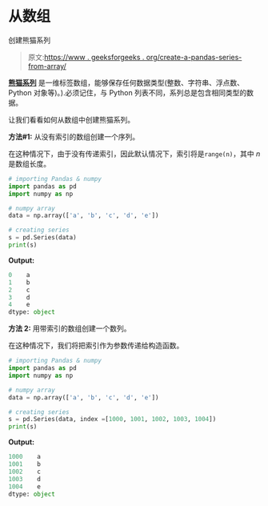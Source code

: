 # 从数组

创建熊猫系列

> 原文:[https://www . geeksforgeeks . org/create-a-pandas-series-from-array/](https://www.geeksforgeeks.org/create-a-pandas-series-from-array/)

**[熊猫系列](https://www.geeksforgeeks.org/python-pandas-series/)** 是一维标签数组，能够保存任何数据类型(整数、字符串、浮点数、Python 对象等)。).必须记住，与 Python 列表不同，系列总是包含相同类型的数据。

让我们看看如何从数组中创建熊猫系列。

**方法#1:** 从没有索引的数组创建一个序列。

在这种情况下，由于没有传递索引，因此默认情况下，索引将是`range(n)`，其中 *n* 是数组长度。

```py
# importing Pandas & numpy
import pandas as pd
import numpy as np

# numpy array
data = np.array(['a', 'b', 'c', 'd', 'e'])

# creating series
s = pd.Series(data)
print(s)
```

**Output:**

```py
0    a
1    b
2    c
3    d
4    e
dtype: object

```

**方法 2:** 用带索引的数组创建一个数列。

在这种情况下，我们将把索引作为参数传递给构造函数。

```py
# importing Pandas & numpy
import pandas as pd
import numpy as np

# numpy array
data = np.array(['a', 'b', 'c', 'd', 'e'])

# creating series
s = pd.Series(data, index =[1000, 1001, 1002, 1003, 1004])
print(s)
```

**Output:**

```py
1000    a
1001    b
1002    c
1003    d
1004    e
dtype: object

```